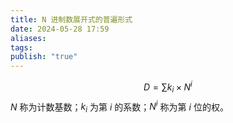 ```yaml
---
title: N 进制数展开式的普遍形式
date: 2024-05-28 17:59
aliases: 
tags: 
publish: "true"
---
```

$$
D = \sum k_{i} \times N^{i}
$$
$N$ 称为计数基数；$k_{i}$ 为第 $i$ 的系数；$N^{i}$ 称为第 $i$ 位的权。
